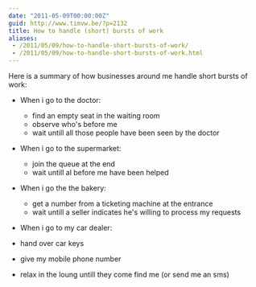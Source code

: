 ```yaml
---
date: "2011-05-09T00:00:00Z"
guid: http://www.timvw.be/?p=2132
title: How to handle (short) bursts of work
aliases:
 - /2011/05/09/how-to-handle-short-bursts-of-work/
 - /2011/05/09/how-to-handle-short-bursts-of-work.html
---
```

Here is a summary of how businesses around me handle short bursts of work:

  * When i go to the doctor: 
      * find an empty seat in the waiting room
      * observe who's before me
      * wait untill all those people have been seen by the doctor


  * When i go to the supermarket: 
      * join the queue at the end
      * wait untill al before me have been helped


  * When i go the the bakery: 
      * get a number from a ticketing machine at the entrance
      * wait untill a seller indicates he's willing to process my requests


  * When i go to my car dealer:
  * hand over car keys
  * give my mobile phone number
  * relax in the loung untill they come find me (or send me an sms)</li>